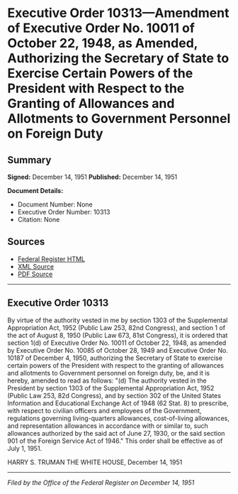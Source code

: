 # Executive Order 10313—Amendment of Executive Order No. 10011 of October 22, 1948, as Amended, Authorizing the Secretary of State to Exercise Certain Powers of the President with Respect to the Granting of Allowances and Allotments to Government Personnel on Foreign Duty

## Summary

**Signed:** December 14, 1951
**Published:** December 14, 1951

**Document Details:**
- Document Number: None
- Executive Order Number: 10313
- Citation: None

## Sources
- [Federal Register HTML](https://www.presidency.ucsb.edu/documents/executive-order-10313-amendment-executive-order-no-10011-october-22-1948-amended)
- [XML Source](None)
- [PDF Source](None)

---

## Executive Order 10313

By virtue of the authority vested in me by section 1303 of the Supplemental Appropriation Act, 1952 (Public Law 253, 82nd Congress), and section 1 of the act of August 8, 1950 (Public Law 673, 81st Congress), it is ordered that section 1(d) of Executive Order No. 10011 of October 22, 1948, as amended by Executive Order No. 10085 of October 28, 1949 and Executive Order No. 10187 of December 4, 1950, authorizing the Secretary of State to exercise certain powers of the President with respect to the granting of allowances and allotments to Government personnel on foreign duty, be, and it is hereby, amended to read as follows:
"(d) The authority vested in the President by section 1303 of the Supplemental Appropriation Act, 1952 (Public Law 253, 82d Congress), and by section 302 of the United States Information and Educational Exchange Act of 1948 (62 Stat. 8) to prescribe, with respect to civilian officers and employees of the Government, regulations governing living-quarters allowances, cost-of-living allowances, and representation allowances in accordance with or similar to, such allowances authorized by the said act of June 27, 1930, or the said section 901 of the Foreign Service Act of 1946."
This order shall be effective as of July 1, 1951.

HARRY S. TRUMAN
THE WHITE HOUSE,
December 14, 1951

---

*Filed by the Office of the Federal Register on December 14, 1951*
